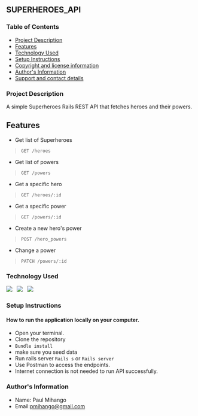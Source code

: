 ## SUPERHEROES_API

### Table of Contents
- [Project Description](#project-description)
- [Features](#features)
- [Technology Used](#technology-used)
- [Setup Instructions](#setup-instructions)
- [Copyright and license information](#copyright-and-license-information)
- [Author's Information](#authors-information)
- [Support and contact details](#support-and-contact-details)


### Project Description
A simple Superheroes Rails REST API that fetches heroes and their powers.

## Features
- Get list of Superheroes
> `GET /heroes`
- Get list of powers
> `GET /powers`
- Get a specific hero
> `GET /heroes/:id`
- Get a specific power
> `GET /powers/:id`
- Create a new hero's power
> `POST /hero_powers`
- Change a power
> `PATCH /powers/:id`


### Technology Used
![](https://img.shields.io/badge/Github-black)&nbsp;&nbsp;&nbsp;![](https://img.shields.io/badge/Ruby-Red)&nbsp;&nbsp;&nbsp;![](https://img.shields.io/badge/Postman-orange)


### Setup Instructions

#### How to run the application locally on your computer.
- Open your terminal.
- Clone the repository 
- `Bundle install`
- make sure you seed data
- Run rails server `Rails s` or `Rails server`
- Use Postman to access the endpoints. 
- Internet connection is not needed to run API successfully.


### Author's Information
- Name: Paul Mihango
- Email:pmihango@gmail.com

